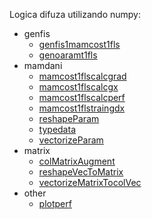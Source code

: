 Logica difuza utilizando numpy:
* genfis
    + [genfis1mamcost1fls]()
    + [genoaramt1fls]()
* mamdani
    + [mamcost1flscalcgrad]()
    + [mamcost1flscalcgx]()
    + [mamcost1flscalcperf]()
    + [mamcost1flstraingdx]()
    + [reshapeParam]()
    + [typedata]()
    + [vectorizeParam]()
* matrix
    + [colMatrixAugment]()
    + [reshapeVecToMatrix]()
    + [vectorizeMatrixTocolVec]()
* other
    + [plotperf]()